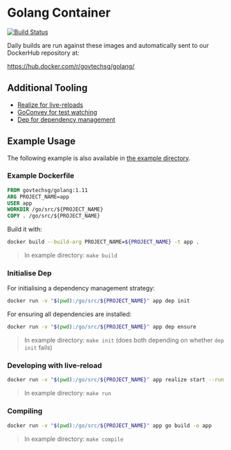 # Golang Container

[![Build Status](https://travis-ci.com/gdsace/docker-golang.svg?branch=master)](https://travis-ci.com/gdsace/docker-golang/)

Daily builds are run against these images and automatically sent to our DockerHub repository at:

https://hub.docker.com/r/govtechsg/golang/

## Additional Tooling
- [Realize for live-reloads](https://github.com/oxequa/realize)
- [GoConvey for test watching](https://github.com/smartystreets/goconvey)
- [Dep for dependency management](https://github.com/golang/dep)

## Example Usage
The following example is also available in [the example directory](./example).

### Example Dockerfile
```dockerfile
FROM govtechsg/golang:1.11
ARG PROJECT_NAME=app
USER app
WORKDIR /go/src/${PROJECT_NAME}
COPY . /go/src/${PROJECT_NAME}
```

Build it with:

```bash
docker build --build-arg PROJECT_NAME=${PROJECT_NAME} -t app .
```

> In example directory: `make build`

### Initialise Dep

For initialising a dependency management strategy:

```bash
docker run -v "$(pwd):/go/src/${PROJECT_NAME}" app dep init
```

For ensuring all dependencies are installed:

```bash
docker run -v "$(pwd):/go/src/${PROJECT_NAME}" app dep ensure
```

> In example directory: `make init` (does both depending on whether `dep init` fails)

### Developing with live-reload

```bash
docker run -v "$(pwd):/go/src/${PROJECT_NAME}" app realize start --run main.go
```

> In example directory: `make run`

### Compiling

```bash
docker run -v "$(pwd):/go/src/${PROJECT_NAME}" app go build -o app
```

> In example directory: `make compile`